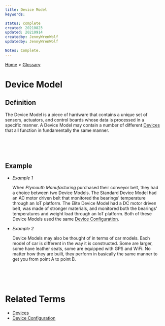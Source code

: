 ```yaml
---
title: Device Model
keywords: 

status: complete
created: 20210823
updated: 20210914
createdby: JennyWrenWolf
updatedby: JennyWrenWolf

Notes: Complete.
---
```

[Home](../Index.md) > [Glossary](./Index.md)

# Device Model
## Definition
The Device Model is a piece of hardware that contains a unique set of sensors, actuators, and control boards whose data is processed in a specific manner. A Device Model may contain a number of different [Devices](./Devices.md) that all function in fundamentally the same manner.

<br>
<br>
<br>

## Example
- *Example 1*

    When *Plymouth Manufacturing* purchased their conveyor belt, they had a choice between two Device Models.  The Standard Device Model had an AC motor driven belt that monitored the bearings' temperature through an IoT platform.  The Elite Device Model had a DC motor driven belt, was made of stronger materials, and monitored both the bearings' temperatures and weight load through an IoT platform.  Both of these Device Models used the same [Device Configuration](./DeviceConfiguration.md).

- *Example 2*

    Device Models may also be thought of in terms of car models.  Each model of car is different in the way it is constructed.  Some are larger, some have leather seats, some are equipped with GPS and WiFi.  No matter how they are built, they perform in basically the same manner to get you from point A to point B.

<br>
<br>
<br>

# Related Terms
- [Devices](./Glosssary/Devices.md)
- [Device Configuration](./DeviceConfiguration.md)

